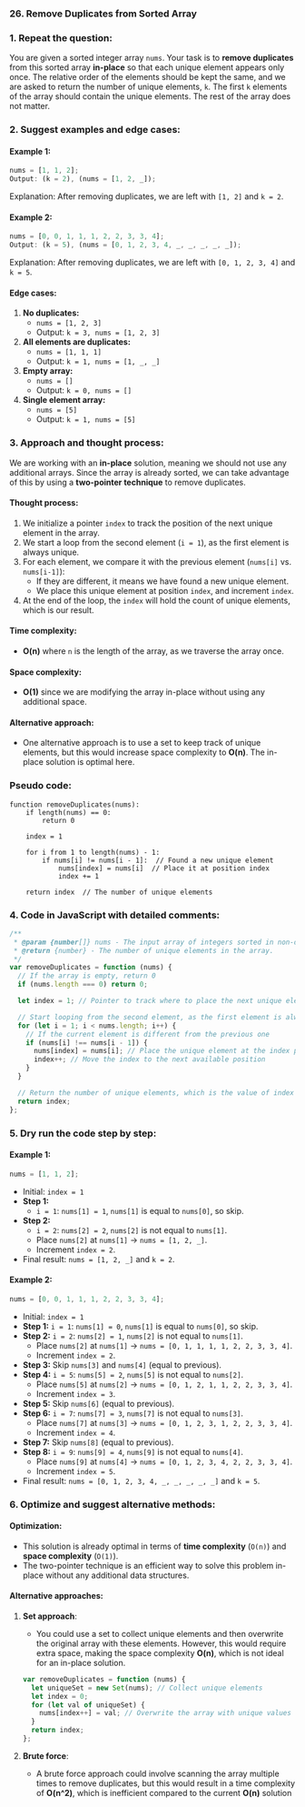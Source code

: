 ### 26. Remove Duplicates from Sorted Array

### 1. Repeat the question:

You are given a sorted integer array `nums`. Your task is to **remove duplicates** from this sorted array **in-place** so that each unique element appears only once. The relative order of the elements should be kept the same, and we are asked to return the number of unique elements, `k`. The first `k` elements of the array should contain the unique elements. The rest of the array does not matter.

### 2. Suggest examples and edge cases:

#### Example 1:

```js
nums = [1, 1, 2];
Output: (k = 2), (nums = [1, 2, _]);
```

Explanation: After removing duplicates, we are left with `[1, 2]` and `k = 2`.

#### Example 2:

```js
nums = [0, 0, 1, 1, 1, 2, 2, 3, 3, 4];
Output: (k = 5), (nums = [0, 1, 2, 3, 4, _, _, _, _, _]);
```

Explanation: After removing duplicates, we are left with `[0, 1, 2, 3, 4]` and `k = 5`.

#### Edge cases:

1. **No duplicates:**
   - `nums = [1, 2, 3]`
   - Output: `k = 3, nums = [1, 2, 3]`
2. **All elements are duplicates:**
   - `nums = [1, 1, 1]`
   - Output: `k = 1, nums = [1, _, _]`
3. **Empty array:**
   - `nums = []`
   - Output: `k = 0, nums = []`
4. **Single element array:**
   - `nums = [5]`
   - Output: `k = 1, nums = [5]`

### 3. Approach and thought process:

We are working with an **in-place** solution, meaning we should not use any additional arrays. Since the array is already sorted, we can take advantage of this by using a **two-pointer technique** to remove duplicates.

#### Thought process:

1. We initialize a pointer `index` to track the position of the next unique element in the array.
2. We start a loop from the second element (`i = 1`), as the first element is always unique.
3. For each element, we compare it with the previous element (`nums[i]` vs. `nums[i-1]`):
   - If they are different, it means we have found a new unique element.
   - We place this unique element at position `index`, and increment `index`.
4. At the end of the loop, the `index` will hold the count of unique elements, which is our result.

#### Time complexity:

- **O(n)** where `n` is the length of the array, as we traverse the array once.

#### Space complexity:

- **O(1)** since we are modifying the array in-place without using any additional space.

#### Alternative approach:

- One alternative approach is to use a set to keep track of unique elements, but this would increase space complexity to **O(n)**. The in-place solution is optimal here.

### Pseudo code:

```pseudo
function removeDuplicates(nums):
    if length(nums) == 0:
        return 0

    index = 1

    for i from 1 to length(nums) - 1:
        if nums[i] != nums[i - 1]:  // Found a new unique element
            nums[index] = nums[i]  // Place it at position index
            index += 1

    return index  // The number of unique elements
```

### 4. Code in JavaScript with detailed comments:

```javascript
/**
 * @param {number[]} nums - The input array of integers sorted in non-decreasing order.
 * @return {number} - The number of unique elements in the array.
 */
var removeDuplicates = function (nums) {
  // If the array is empty, return 0
  if (nums.length === 0) return 0;

  let index = 1; // Pointer to track where to place the next unique element

  // Start looping from the second element, as the first element is always unique
  for (let i = 1; i < nums.length; i++) {
    // If the current element is different from the previous one
    if (nums[i] !== nums[i - 1]) {
      nums[index] = nums[i]; // Place the unique element at the index position
      index++; // Move the index to the next available position
    }
  }

  // Return the number of unique elements, which is the value of index
  return index;
};
```

### 5. Dry run the code step by step:

#### Example 1:

```js
nums = [1, 1, 2];
```

- Initial: `index = 1`
- **Step 1:**
  - `i = 1`: `nums[1] = 1`, `nums[1]` is equal to `nums[0]`, so skip.
- **Step 2:**
  - `i = 2`: `nums[2] = 2`, `nums[2]` is not equal to `nums[1]`.
  - Place `nums[2]` at `nums[1]` → `nums = [1, 2, _]`.
  - Increment `index = 2`.
- Final result: `nums = [1, 2, _]` and `k = 2`.

#### Example 2:

```js
nums = [0, 0, 1, 1, 1, 2, 2, 3, 3, 4];
```

- Initial: `index = 1`
- **Step 1:** `i = 1`: `nums[1] = 0`, `nums[1]` is equal to `nums[0]`, so skip.
- **Step 2:** `i = 2`: `nums[2] = 1`, `nums[2]` is not equal to `nums[1]`.
  - Place `nums[2]` at `nums[1]` → `nums = [0, 1, 1, 1, 1, 2, 2, 3, 3, 4]`.
  - Increment `index = 2`.
- **Step 3:** Skip `nums[3]` and `nums[4]` (equal to previous).
- **Step 4:** `i = 5`: `nums[5] = 2`, `nums[5]` is not equal to `nums[2]`.
  - Place `nums[5]` at `nums[2]` → `nums = [0, 1, 2, 1, 1, 2, 2, 3, 3, 4]`.
  - Increment `index = 3`.
- **Step 5:** Skip `nums[6]` (equal to previous).
- **Step 6:** `i = 7`: `nums[7] = 3`, `nums[7]` is not equal to `nums[3]`.
  - Place `nums[7]` at `nums[3]` → `nums = [0, 1, 2, 3, 1, 2, 2, 3, 3, 4]`.
  - Increment `index = 4`.
- **Step 7:** Skip `nums[8]` (equal to previous).
- **Step 8:** `i = 9`: `nums[9] = 4`, `nums[9]` is not equal to `nums[4]`.
  - Place `nums[9]` at `nums[4]` → `nums = [0, 1, 2, 3, 4, 2, 2, 3, 3, 4]`.
  - Increment `index = 5`.
- Final result: `nums = [0, 1, 2, 3, 4, _, _, _, _, _]` and `k = 5`.

### 6. Optimize and suggest alternative methods:

#### Optimization:

- This solution is already optimal in terms of **time complexity** (`O(n)`) and **space complexity** (`O(1)`).
- The two-pointer technique is an efficient way to solve this problem in-place without any additional data structures.

#### Alternative approaches:

1. **Set approach**:

   - You could use a set to collect unique elements and then overwrite the original array with these elements. However, this would require extra space, making the space complexity **O(n)**, which is not ideal for an in-place solution.

   ```javascript
   var removeDuplicates = function (nums) {
     let uniqueSet = new Set(nums); // Collect unique elements
     let index = 0;
     for (let val of uniqueSet) {
       nums[index++] = val; // Overwrite the array with unique values
     }
     return index;
   };
   ```

2. **Brute force**:
   - A brute force approach could involve scanning the array multiple times to remove duplicates, but this would result in a time complexity of **O(n^2)**, which is inefficient compared to the current **O(n)** solution
